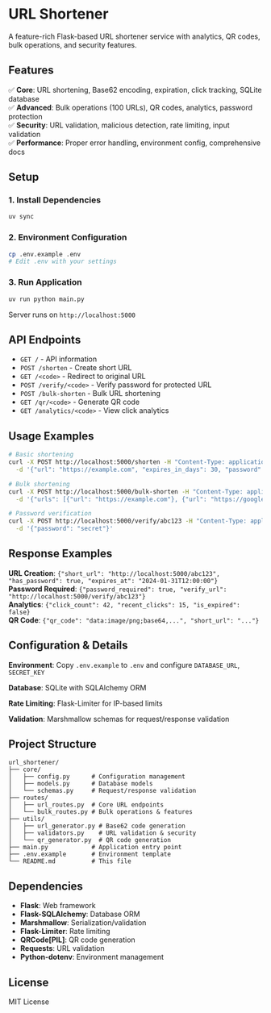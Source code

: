 # URL Shortener

A feature-rich Flask-based URL shortener service with analytics, QR codes, bulk operations, and security features.

## Features

✅ **Core**: URL shortening, Base62 encoding, expiration, click tracking, SQLite database  
✅ **Advanced**: Bulk operations (100 URLs), QR codes, analytics, password protection  
✅ **Security**: URL validation, malicious detection, rate limiting, input validation  
✅ **Performance**: Proper error handling, environment config, comprehensive docs

## Setup

### 1. Install Dependencies
```bash
uv sync
```

### 2. Environment Configuration
```bash
cp .env.example .env
# Edit .env with your settings
```

### 3. Run Application
```bash
uv run python main.py
```

Server runs on `http://localhost:5000`

## API Endpoints

- `GET /` - API information
- `POST /shorten` - Create short URL
- `GET /<code>` - Redirect to original URL
- `POST /verify/<code>` - Verify password for protected URL
- `POST /bulk-shorten` - Bulk URL shortening
- `GET /qr/<code>` - Generate QR code
- `GET /analytics/<code>` - View click analytics

## Usage Examples

```bash
# Basic shortening
curl -X POST http://localhost:5000/shorten -H "Content-Type: application/json" \
  -d '{"url": "https://example.com", "expires_in_days": 30, "password": "secret"}'

# Bulk shortening
curl -X POST http://localhost:5000/bulk-shorten -H "Content-Type: application/json" \
  -d '{"urls": [{"url": "https://example.com"}, {"url": "https://google.com"}]}'

# Password verification
curl -X POST http://localhost:5000/verify/abc123 -H "Content-Type: application/json" \
  -d '{"password": "secret"}'
```

## Response Examples

**URL Creation**: `{"short_url": "http://localhost:5000/abc123", "has_password": true, "expires_at": "2024-01-31T12:00:00"}`  
**Password Required**: `{"password_required": true, "verify_url": "http://localhost:5000/verify/abc123"}`  
**Analytics**: `{"click_count": 42, "recent_clicks": 15, "is_expired": false}`  
**QR Code**: `{"qr_code": "data:image/png;base64,...", "short_url": "..."}`

## Configuration & Details

**Environment**: Copy `.env.example` to `.env` and configure `DATABASE_URL`, `SECRET_KEY`  

**Database**: SQLite with SQLAlchemy ORM

**Rate Limiting**: Flask-Limiter for IP-based limits

**Validation**: Marshmallow schemas for request/response validation


## Project Structure

```
url_shortener/
├── core/
│   ├── config.py      # Configuration management
│   ├── models.py      # Database models
│   └── schemas.py     # Request/response validation
├── routes/
│   ├── url_routes.py  # Core URL endpoints
│   └── bulk_routes.py # Bulk operations & features
├── utils/
│   ├── url_generator.py # Base62 code generation
│   ├── validators.py    # URL validation & security
│   └── qr_generator.py  # QR code generation
├── main.py            # Application entry point
├── .env.example       # Environment template
└── README.md          # This file
```

## Dependencies

- **Flask**: Web framework
- **Flask-SQLAlchemy**: Database ORM
- **Marshmallow**: Serialization/validation
- **Flask-Limiter**: Rate limiting
- **QRCode[PIL]**: QR code generation
- **Requests**: URL validation
- **Python-dotenv**: Environment management

## License

MIT License